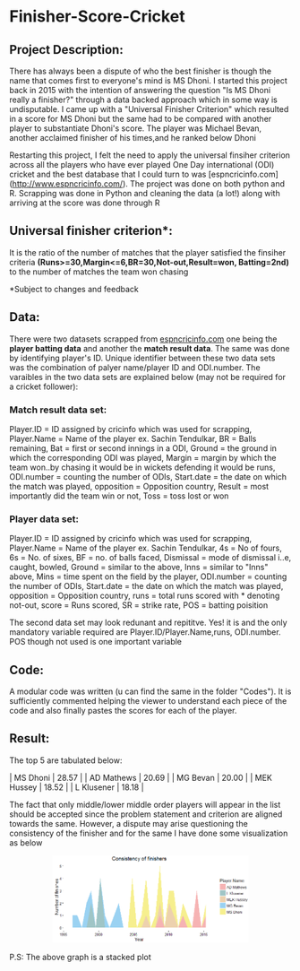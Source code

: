 # Finisher-Score-Cricket

## Project Description:

There has always been a dispute of who the best finisher is though the name that comes first to everyone's mind is MS Dhoni. I started
this project back in 2015 with the intention of answering the question "Is MS Dhoni really a finisher?" through a data backed approach
which in some way is undisputable. I came up with a "Universal Finisher Criterion" which resulted in a score for MS Dhoni but the same 
had to be compared with another player to substantiate Dhoni's score. The player was Michael Bevan, another acclaimed finisher of his 
times,and he ranked below Dhoni

Restarting this project, I felt the need to apply the universal finsiher criterion across all the players who have ever played One Day
international (ODI) cricket and the best database that I could turn to was [espncricinfo.com] (http://www.espncricinfo.com/). The project was done on both python and R. Scrapping was done in Python and cleaning the data (a lot!) along with arriving at the score was done through R

## Universal finisher criterion*:

It is the ratio of the number of matches that the player satisfied the finsiher criteria **(Runs>=30,Margin<=6,BR=30,Not-out,Result=won,
Batting=2nd)** to the number of matches the team won chasing

*Subject to changes and feedback

## Data:

There were two datasets scrapped from [espncricinfo.com](http://www.espncricinfo.com/) one being the **player batting data** and another
the **match result data**. The same was done by identifying player's ID. Unique identifier between these two data sets was the 
combination of palyer name/player ID and ODI.number. The varaibles in the two data sets are explained below (may not be required for a 
cricket follower):

### Match result data set:

Player.ID = ID assigned by cricinfo which was used for scrapping,
Player.Name = Name of the player ex. Sachin Tendulkar,
BR = Balls remaining,
Bat = first or second innings in a ODI,
Ground = the ground in which the corresponding ODI was played,
Margin = margin by which the team won..by chasing it would be in wickets defending it would be runs,
ODI.number = counting the number of ODIs,
Start.date = the date on which the match was played,
opposition = Opposition country,
Result = most importantly did the team win or not,
Toss = toss lost or won

### Player data set:

Player.ID = ID assigned by cricinfo which was used for scrapping,
Player.Name = Name of the player ex. Sachin Tendulkar,
4s = No of fours,
6s = No. of sixes,
BF = no. of balls faced,
Dismissal = mode of dismissal i..e, caught, bowled,
Ground = similar to the above,
Inns = similar to "Inns" above,
Mins = time spent on the field by the player,
ODI.number = counting the number of ODIs,
Start.date = the date on which the match was played,
opposition = Opposition country,
runs = total runs scored with * denoting not-out,
score = Runs scored,
SR = strike rate,
POS = batting poisition

The second data set may look redunant and repititve. Yes! it is and the only mandatory variable required are Player.ID/Player.Name,runs,
ODI.number. POS though not used is one important variable

## Code:

A modular code was written (u can find the same in the folder "Codes"). It is sufficiently commented helping the viewer to understand
each piece of the code and also finally pastes the scores for each of the player.

## Result:

The top 5 are tabulated below:

| MS Dhoni	   |    28.57     |
| AD Mathews   |    20.69     |
| MG Bevan	   |    20.00     |
| MEK Hussey   |	  18.52     |
| L Klusener   |	  18.18     |

The fact that only middle/lower middle order players will appear in the list should be accepted since the problem statement and criterion are aligned towards the same. However, a dispute may arise questioning the consistency of the finisher and for the same
I have done some visualization as below

<p align="center">
  <img src="https://github.com/Rahulpodi/Finisher-Score---Cricket/blob/master/Results/Consistency.png" width="350"/>
</p>

P.S: The above graph is a stacked plot

